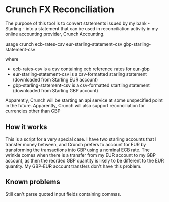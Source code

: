 # Crunch FX Reconciliation

The purpose of this tool is to convert statements issued by my bank - Starling - into a statement that can be used in 
reconciliation activity in my online accounting provider, Crunch Accounting.

usage crunch ecb-rates-csv eur-starling-statement-csv gbp-starling-statement-csv

where
 - ecb-rates-csv is a csv containing ecb reference rates for [eur-gbp](https://www.ecb.europa.eu/stats/policy_and_exchange_rates/euro_reference_exchange_rates/html/eurofxref-graph-gbp.en.html)
 - eur-starling-statement-csv is a csv-formatted starling statement (downloaded from Starling EUR account)
 - gbp-starling-statement-csv is a csv-formatted startling statement (downloaded from Starling GBP account)

Apparently, Crunch will be starting an api service at some unspecified point in the future.
Apparently, Crunch will also support reconciliation for currencies other than GBP

## How it works

This is a script for a very special case.  I have two starling accounts that I transfer money between,
and Crunch prefers to account for EUR  by transforming the transactions into GBP using a nominal 
ECB rate.  The wrinkle comes when there is a transfer from my EUR account to my GBP account, as then the recrded
GBP quantity is likely to be different to the EUR quantity.  My GBP-EUR account transfers don't have this problem.

## Known problems

Still can't parse quoted input fields containing commas.  